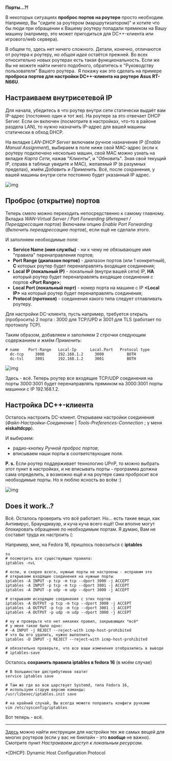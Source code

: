 <!--
Title: Проброс (открытие) портов на роутере на примере Asus&nbsp;RT&#x2010;N66U
Description: В этой статье я расскажу про проброс портов на роутере на примере настройки Asus RT-N66U для работы с DC++
Date: 2013/05/09
Tags: setup, asus
-->

**Порты...?!**

В некоторых ситуациях **проброс портов на роутере** просто необходим.
Например, Вы "сидите за роутером (маршрутизатором)" и хотите что бы люди при обращении
к Вашему роутеру попадали прямиком на Вашу машину (например, это может пригодиться для DC++-клиента
или игрового/web сервера).

В общем то, здесь нет ничего сложного. Детали, конечно, отличаются от роутера к роутеру,
но *общая идея* остаётся прежней. Во всех относительно новых роутерах есть такая функциональность.
Если же Вы не можете найти ничего подобного, обратитесь к "Руководству пользователя" Вашего роутера. 
Я покажу как это сделать на примере **проброса портов для настройки DC++-клиента на роутере Asus RT-N66U**<!--cut-here-->.

## Настраиваем внутрисетевой IP

Для начала, убедитесь в что роутер внутри сети статически выдаёт вам IP-адрес (постоянно один и тот же).
На роутере за это отвечает DHCP  Server. Если он включен (посмотрите в настройках,
что-то в районе раздела LAN), то нужно назначить IP-адрес для вашей машины статически в обход DHCP.

На вкладке *LAN-DHCP Server* включаем ручное назначение IP (*Enable Manual Assignment*),
выбираем в поле ниже свой MAC-адрес (если к роутеру подключено несколько машин,
свой MAC можно узнать на вкладке *Карта Сети*, нажав "*Клиенты*", и "*Обновить*".
Зная свой текущий IP, справа в таблице увидите и MAC), желаемый IP (в разумных пределах),
жмём *Добавить* и *Применить*. Всё, после сохранения, у вашей машины внутри сети постоянно будет
указанный IP адрес.

![img][asus-dhcp]


## Проброс (открытие) портов

Теперь смело можно переходить непосредственно к самому главному.
Вкладка *WAN-Virtual Server / Port Forwarding* (*Интернет / Переадрессация портов*)
Включаем опцию *Enable Port Forwarding* (*Включить переадрессацию портов*), если ещё не сделали этого.

И заполняем необходимые поля:

* **Service Name (имя службы)** - ни к чему не обязывающее имя "правила" перенаправления портов;
* **Port Range (диапазон портов)** - диапазон портов (или 1 конкретный), **С** которых роутер
будет перенаправлять входящие соединения;
* **Local IP (локальный IP)** - локальный (внутри вашей сети) IP, **НА** который роутер будет
перенаправлять входящие соединения с портов **&lt;Port Range&gt;**;
* **Local Port (локальный порт)** - номер порта на машине с IP **&lt;Local IP&gt;**
на который роутер будет перенаправлять соединения;
* **Protocol (протокол)** - соединения какого типа следует отлавливать роутеру.

Для настройки DC-клиента, пусть например, требуется открыть (пробросить) 2 порта :
3000 для TCP/UPD и 3001 для TLS (работает по протоколу TCP).

Таким образом, добавляем и заполняем 2 строчки следующим содержанием и жмём *Применить*:

	# name    Port-Range   Local-Ip      Local.Port   Protocol type
	  dc-tcp     3000      192.168.1.2     3000          BOTH    
	  dc-tsl     3001      192.168.1.2     3001          BOTH

![img][asus-port-forwarding]

Здесь - всё. Теперь роутер все входящие TCP/UDP соединения на порты 3000:3001 будет перенаправлять
прямиком на 3000:3001 порты машинки c IP 192.168.1.2.


## Настройка DC++-клиента

Осталось настроить DC-клиент. Открываем настройки соединения
(*Файл-Настройки-Соединение* | *Tools-Preferences-Connection* ; у меня **eiskaltdcpp**).

И выбираем:

* радио-кнопку *Ручной проброс портов*;
* вписываем наши порты в соответствующие поля.

**P. s.** Если роутер поддерживает технологию UPnP, то можно выбрать этот пункт в настройках,
и не вписывать порты&nbsp;- программа должна сама определить, а возможно ещё и на роутере сама пробросит все необходимые порты. Но я люблю ясность во всём :)

![img][eiskalttdcpp]



## Does it work..?

Всё. Осталось проверить что всё работает. Но... есть такие вещи, как Антивирус, Браундмауэр,
и куча куча всего ещё! Они вполне могут блокировать обращение по необходимым портам.
Я думаю, Вам не составит труда их настроить (:

Например, мне, на Fedora 16, пришлось повозиться с **iptables**


	su
	# посмотреть все существующие правила:
	iptables -nvL
	 
	# если, и скорее всего, нужные порты не настроены - исправим это
	# открываем входящие соединения на нужные порты
	iptables -A INPUT -p tcp -m tcp --dport 3000 -j ACCEPT
	iptables -A INPUT -p tcp -m tcp --dport 3001 -j ACCEPT
	iptables -A INPUT -p udp -m udp --dport 3000 -j ACCEPT
	 
	# открываем исходящие соединения с этих портов
	iptables -A OUTPUT -p tcp -m tcp --dport 3000 -j ACCEPT
	iptables -A OUTPUT -p tcp -m tcp --dport 3001 -j ACCEPT
	iptables -A OUTPUT -p udp -m udp --dport 3000 -j ACCEPT
	 
	# ну и проверьте что нет никаких правил, закрывающих *всё*
	# у меня такое было одно:
	# -A INPUT -j REJECT --reject-with icmp-host-prohibited
	# что бы его удалить, нужно выполнить
	iptables -D INPUT -j REJECT --reject-with icmp-host-prohibited
	 
	# обязательно проверьте, что все ваши изменения отобразились в выводе
	# iptables-save

Осталось **сохранить правила iptables в fedora 16** (в моём случае)

	# В большинстве дистрибутивов хватит
	service iptables save
	 
	# Там же где во всю царствует Systemd, типа Fedora 16,
	# используем старую версию команды:
	/usr/libexec/iptables.init save
	 
	# на крайний случай, Вы всегда можете поправить конфиги ручками
	vim /etc/sysconfig/iptables

Вот теперь - всё.

---

[Здесь][beeline-faq] можно найти инструкции для настройки тех же самых вещей для многих роутеров
(если у вас не биилайн - это **вообще** не важно). Смотрите пункт *Настраиваем доступ к локальным ресурсам*.



*[DHCP]: Dynamic Host Configuration Protocol

[asus-dhcp]: /blog/content/ru/setup/imgs/asus-dhcp.jpg
"Asus DNS and WINS server settings"

[asus-port-forwarding]: /blog/content/ru/setup/imgs/asus-port-forwarding.gif
"Asus port forwarding configuration"

[eiskalttdcpp]: /blog/content/ru/setup/imgs/eiskalttdcpp-sett-connection.jpg
"Settings-Connection in Eiskalttdcpp-qt"

[beeline-faq]: http://homenet.beeline.ru/routers/index.php
"Рекомендации по использованию роутеров"

